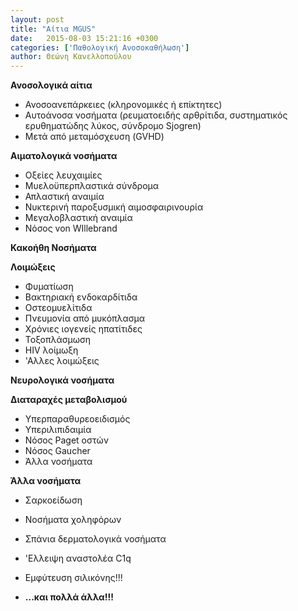 ```yaml
---
layout: post
title: "Αίτια MGUS"
date:   2015-08-03 15:21:16 +0300
categories: ['Παθολογική Ανοσοκαθήλωση']
author: Θεώνη Κανελλοπούλου
---
```


 **Ανοσολογικά αίτια**
<!--break-->

- Ανοσοανεπάρκειες (κληρονομικές ή επίκτητες)
- Αυτοάνοσα νοσήματα (ρευματοειδής αρθρίτιδα, συστηματικός ερυθηματώδης λύκος, σύνδρομο Sjogren)
- Μετά από μεταμόσχευση (GVHD)

**Αιματολογικά νοσήματα**

- Οξείες λευχαιμίες
- Μυελοϋπερπλαστικά σύνδρομα
- Απλαστική αναιμία
- Νυκτερινή παροξυσμική αιμοσφαιρινουρία
- Μεγαλοβλαστική αναιμία
- Νόσος von WIllebrand

**Κακοήθη Νοσήματα**

**Λοιμώξεις**

- Φυματίωση
- Βακτηριακή ενδοκαρδίτιδα
- Οστεομυελίτιδα
- Πνευμονία από μυκόπλασμα
- Χρόνιες ιογενείς ηπατίτιδες
- Τοξοπλάσμωση
- HIV λοίμωξη
- 'Αλλες λοιμώξεις

**Νευρολογικά νοσήματα**

**Διαταραχές μεταβολισμού**

- Υπερπαραθυρεοειδισμός
- Υπεριλιπιδαιμία
- Νόσος Paget οστών
- Νόσος Gaucher
- Άλλα νοσήματα

**Άλλα νοσήματα**

- Σαρκοείδωση
- Νοσήματα χοληφόρων
- Σπάνια δερματολογικά νοσήματα
- 'Eλλειψη αναστολέα C1q

- Εμφύτευση σιλικόνης!!!

- **...και πολλά άλλα!!!**
